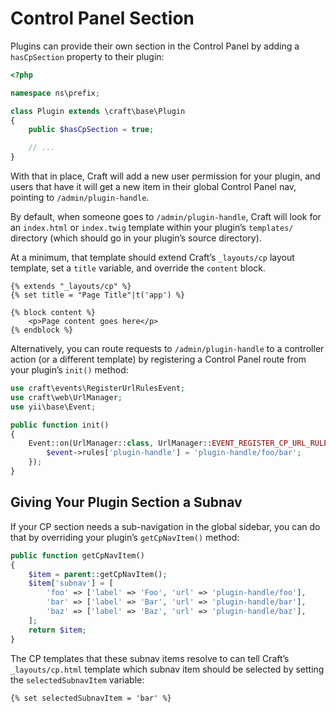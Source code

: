 # Control Panel Section

Plugins can provide their own section in the Control Panel by adding a `hasCpSection` property to their plugin:

```php
<?php

namespace ns\prefix;

class Plugin extends \craft\base\Plugin
{
    public $hasCpSection = true;

    // ...
}
```

With that in place, Craft will add a new user permission for your plugin, and users that have it will get a new item in their global Control Panel nav, pointing to `/admin/plugin-handle`.

By default, when someone goes to `/admin/plugin-handle`, Craft will look for an `index.html` or `index.twig` template within your plugin’s `templates/` directory (which should go in your plugin’s source directory).

At a minimum, that template should extend Craft’s `_layouts/cp` layout template, set a `title` variable, and override the `content` block.

```twig
{% extends "_layouts/cp" %}
{% set title = "Page Title"|t('app') %}

{% block content %}
    <p>Page content goes here</p>
{% endblock %}
```

Alternatively, you can route requests to `/admin/plugin-handle` to a controller action (or a different template) by registering a Control Panel route from your plugin’s `init()` method:

```php
use craft\events\RegisterUrlRulesEvent;
use craft\web\UrlManager;
use yii\base\Event;

public function init()
{
    Event::on(UrlManager::class, UrlManager::EVENT_REGISTER_CP_URL_RULES, function(RegisterUrlRulesEvent $event) {
        $event->rules['plugin-handle'] = 'plugin-handle/foo/bar';
    });
}
```

## Giving Your Plugin Section a Subnav

If your CP section needs a sub-navigation in the global sidebar, you can do that by overriding your plugin’s `getCpNavItem()` method:

```php
public function getCpNavItem()
{
    $item = parent::getCpNavItem();
    $item['subnav'] = [
        'foo' => ['label' => 'Foo', 'url' => 'plugin-handle/foo'],
        'bar' => ['label' => 'Bar', 'url' => 'plugin-handle/bar'],
        'baz' => ['label' => 'Baz', 'url' => 'plugin-handle/baz'],
    ];
    return $item;
}
```

The CP templates that these subnav items resolve to can tell Craft’s `_layouts/cp.html` template which subnav item should be selected by setting the `selectedSubnavItem` variable:

```twig
{% set selectedSubnavItem = 'bar' %}
```
